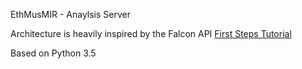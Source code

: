 EthMusMIR - Anaylsis Server


Architecture is heavily inspired by the Falcon API [First Steps Tutorial](https://falcon.readthedocs.io/en/stable/user/tutorial.html#first-steps)

Based on Python 3.5
